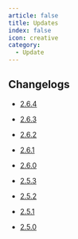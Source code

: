 ```yaml
---
article: false
title: Updates
index: false
icon: creative
category:
  - Update
---
```


## Changelogs

- [2.6.4](2-6-4.md)  <Badge type="danger" text="NEW" vertical="top" />

- [2.6.3](2-6-3.md) 

- [2.6.2](2-6-2.md) 


<!-- more -->

- [2.6.1](2-6-1.md)

- [2.6.0](2-6-0.md) 

- [2.5.3](2-5-3.md)

- [2.5.2](2-5-2.md)

- [2.5.1](2-5-1.md) 

- [2.5.0](2-5-0.md)

